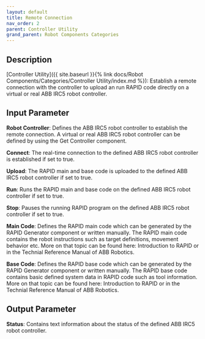 ```yaml
---
layout: default
title: Remote Connection
nav_order: 2
parent: Controller Utility
grand_parent: Robot Components Categories
---
```


## Description

[Controller Utility]({{ site.baseurl }}{% link docs/Robot Components/Categories/Controller Utility/index.md %}): Establish a remote connection with the controller to upload an run RAPID code directly on a virtual or real ABB IRC5 robot controller.

## Input Parameter

**Robot Controller**: Defines the ABB IRC5 robot controller to establish the remote connection. A virtual or real ABB IRC5 robot controller can be defined by using the Get Controller component.

**Connect**: The real-time connection to the defined ABB IRC5 robot controller is established if set to true.

**Upload**: The RAPID main and base code is uploaded to the defined ABB IRC5 robot controller if set to true.

**Run**: Runs the RAPID main and base code on the defined ABB IRC5 robot controller if set to true.

**Stop**: Pauses the running RAPID program on the defined ABB IRC5 robot controller if set to true.

**Main Code**: Defines the RAPID main code which can be generated by the RAPID Generator component or written manually. The RAPID main code contains the robot instructions such as target definitions, movement behavior etc. More on that topic can be found here: Introduction to RAPID or in the Technial Reference Manual of ABB Robotics.

**Base Code**: Defines the RAPID base code which can be generated by the RAPID Generator component or written manually. The RAPID base code contains basic defined system data in RAPID code such as tool information. More on that topic can be found here: Introduction to RAPID or in the Technial Reference Manual of ABB Robotics.

## Output Parameter

**Status**: Contains text information about the status of the defined ABB IRC5 robot controller.